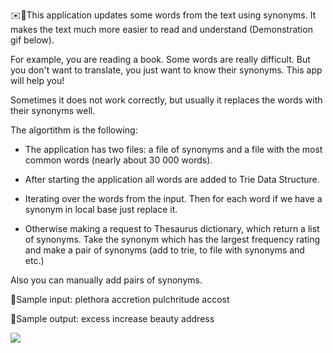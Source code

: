 ✉️📖This application updates some words from the text using synonyms. It makes the text much more easier to read and understand (Demonstration gif below).

For example, you are reading a book. Some words are really difficult. But you don't want to translate, you just want to know
their synonyms. This app will help you!

Sometimes it does not work correctly, but usually it replaces the words with their synonyms well.

The algortithm is the following:

 - The application has two files: a file of synonyms and a file with the most common words (nearly about 30 000 words).
  
 - After starting the application all words are added to Trie Data Structure.

 - Iterating over the words from the input. Then for each word if we have a synonym in local base just replace it. 
  
 - Otherwise making a request to Thesaurus dictionary, which return a list of synonyms. Take the synonym which has the largest frequency rating and make a pair of synonyms (add to trie, to file with synonyms and etc.)
 
Also you can manually add pairs of synonyms.


📝Sample input:
  plethora
  accretion
  pulchritude
  accost
  
📝Sample output:
  excess
  increase
  beauty
  address
  
![](https://github.com/YuryBandarchuk16/EasyText/blob/master/demonstration.gif)
